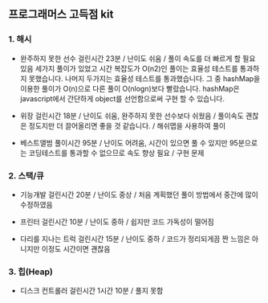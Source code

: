 ## 프로그래머스 고득점 kit

### 1. 해시

- 완주하지 못한 선수
  걸린시간 23분 / 난이도 쉬움 / 풀이 속도를 더 빠르게 할 필요 있음
  세가지 풀이가 있었고 시간 복잡도가 O(n2)인 풀이는 효율성 테스트를 통과하지 못했습니다.
  나머지 두가지는 효율성 테스트를 통과했습니다.
  그 중 hashMap을 이용한 풀이가 O(n)으로 다른 풀이 O(nlogn)보다 빨랐습니다.
  hashMap은 javascript에서 간단하게 object를 선언함으로써 구현 할 수 있습니다.

- 위장
  걸린시간 18분 / 난이도 쉬움, 완주하지 못한 선수보다 쉬웠음 / 풀이속도 괜찮은 정도지만 더 끌어올리면 좋을 것 같습니다. / 해쉬맵을 사용하여 풀이

- 베스트앨범
  풀이시간 95분 / 난이도 어려움, 시간이 있으면 풀 수 있지만 95분으로는 코딩테스트를 통과할 수 없으므로 속도 향상 필요 / 구현 문제

### 2. 스택/큐

- 기능개발
  걸린시간 20분 / 난이도 중상 / 처음 계획했던 풀이 방법에서 중간에 많이 수정하였음

- 프린터
  걸린시간 10분 / 난이도 중하 / 쉽지만 코드 가독성이 떨어짐

- 다리를 지나는 트럭
  걸린시간 15분 / 난이도 중하 / 코드가 정리되게끔 짠 느낌은 아니지만 이정도 시간이면 괜찮음

### 3. 힙(Heap)

- 디스크 컨트롤러
  걸린시간 1시간 10분 / 풀지 못함
